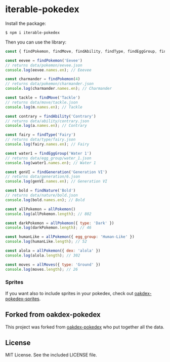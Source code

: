 # iterable-pokedex

Install the package:

```
$ npm i iterable-pokedex
```

Then you can use the library:

```js
const { findPokemon, findMove, findAbility, findType, findEggGroup, findGeneration, findNature, allPokemon, allMoves } = require('oakdex-pokedex');

const eevee = findPokemon('Eevee')
// returns data/pokemon/eevee.json
console.log(eevee.names.en); // Eeevee

const charmander = findPokemon(4)
// returns data/pokemon/charmander.json
console.log(charmander.names.en); // Charmander

const tackle = findMove('Tackle')
// returns data/move/tackle.json
console.log(m.names.en); // Tackle

const contrary = findAbility('Contrary')
// returns data/ability/contrary.json
console.log(a.names.en); // Contrary

const fairy = findType('Fairy')
// returns data/type/fairy.json
console.log(fairy.names.en); // Fairy

const water1 = findEggGroup('Water 1')
// returns data/egg_group/water_1.json
console.log(water1.names.en); // Water 1

const genVI = findGeneration('Generation VI')
// returns data/generation/6.json
console.log(genVI.names.en); // Generation VI

const bold = findNature('Bold')
// returns data/nature/bold.json
console.log(bold.names.en); // Bold

const allPokemon = allPokemon()
console.log(allPokemon.length); // 802

const darkPokemon = allPokemon({ type: 'Dark' })
console.log(darkPokemon.length); // 46

const humanLike = allPokemon({ egg_group: 'Human-Like' })
console.log(humanLike.length); // 52

const alola = allPokemon({ dex: 'alola' })
console.log(alola.length); // 302

const moves = allMoves({ type: 'Ground' })
console.log(moves.length); // 26
```

### Sprites

If you want also to include sprites in your pokedex, check out [oakdex-pokedex-sprites](https://github.com/jalyna/oakdex-pokedex-sprites).

## Forked from oakdex-pokedex

This project was forked from [oakdex-pokedex](https://github.com/jalyna/oakdex-pokedex) who put together all the data.


## License

MIT License. See the included LICENSE file.
